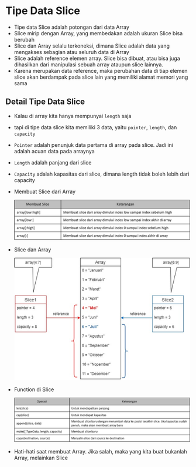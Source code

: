 # Tipe Data Slice

- Tipe data Slice adalah potongan dari data Array
- Slice mirip dengan Array, yang membedakan adalah ukuran Slice bisa berubah
- Slice dan Array selalu terkoneksi, dimana Slice adalah data yang mengakses sebagian atau seluruh data di Array
- Slice adalah reference elemen array. Slice bisa dibuat, atau bisa juga dihasilkan dari manipulasi sebuah array ataupun slice lainnya.
- Karena merupakan data reference, maka perubahan data di tiap elemen slice akan berdampak pada slice lain yang memiliki alamat memori yang sama

## Detail Tipe Data Slice

- Kalau di array kita hanya mempunyai `length` saja
- tapi di tipe data slice kita memiliki 3 data, yaitu `pointer`, `length`, dan `capacity`
- `Pointer` adalah penunjuk data pertama di array pada slice. Jadi ini adalah acuan data pada arraynya
- `Length` adalah panjang dari slice
- `Capacity` adalah kapasitas dari slice, dimana length tidak boleh lebih dari capacity

- Membuat Slice dari Array

  ![Create_Slice](img/create-slice.jpg)

- Slice dan Array

  ![Slice_Array](img/slice.jpg)

- Function di Slice

  ![Function_Slice](img/function-slice.jpg)

- Hati-hati saat membuat Array. Jika salah, maka yang kita buat bukanlah Array, melainkan Slice
